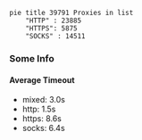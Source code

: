 
```mermaid
pie title 39791 Proxies in list
    "HTTP" : 23885
    "HTTPS": 5875
    "SOCKS" : 14511
```

### Some Info
#### Average Timeout

- mixed: 3.0s
- http: 1.5s
- https: 8.6s
- socks: 6.4s